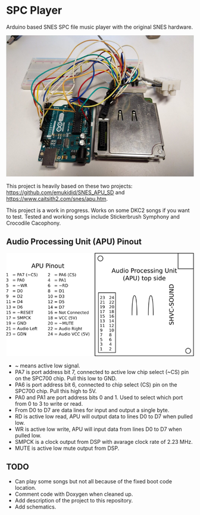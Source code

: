 # SPC Player

Arduino based SNES SPC file music player with the original SNES hardware.

![Arduino and SNES APU connected](/images/arduino-apu-connected.jpg?raw=true "Arduino and SNES APU connected")

This project is heavily based on these two projects:
https://github.com/emukidid/SNES_APU_SD and
https://www.caitsith2.com/snes/apu.htm.

This project is a work in progress. Works on some DKC2 songs if you want to
test. Tested and working songs include Stickerbrush Symphony and Crocodile
Cacophony.

## Audio Processing Unit (APU) Pinout

<p align="center">
  <img src="https://github.com/Kazhuu/spc-player/blob/master/images/apu-pinout.png?raw=true" alt="APU Pinout"/>
</p>

* ~ means active low signal.
* PA7 is port address bit 7, connected to active low chip select (~CS) pin on
    the SPC700 chip. Pull this low to GND.
* PA6 is port address bit 6, connected to chip select (CS) pin on the SPC700 chip.
    Pull this high to 5V.
* PA0 and PA1 are port address bits 0 and 1. Used to select which port from 0 to
    3 to write or read.
* From D0 to D7 are data lines for input and output a single byte.
* RD is active low read, APU will output data to lines D0 to D7 when pulled low.
* WR is active low write, APU will input data from lines D0 to D7 when pulled low.
* SMPCK is a clock output from DSP with avarage clock rate of 2.23 MHz.
* MUTE is active low mute output from DSP.

## TODO

* Can play some songs but not all because of the fixed boot code location.
* Comment code with Doxygen when cleaned up.
* Add description of the project to this repository.
* Add schematics.
